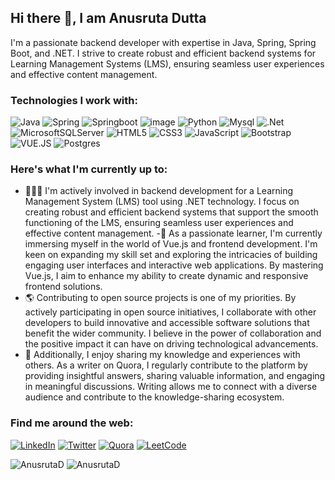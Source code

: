 ## Hi there 👋, I am Anusruta Dutta
I'm a passionate backend developer with expertise in Java, Spring, Spring Boot, and .NET. I strive to create robust and efficient backend systems for Learning Management Systems (LMS), ensuring seamless user experiences and effective content management.

### Technologies I work with:

![Java](https://img.shields.io/badge/Java-ED8B00?style=for-the-badge&logo=java&logoColor=white)
![Spring](https://img.shields.io/badge/Spring-6DB33F?style=for-the-badge&logo=spring&logoColor=white)
![Springboot](https://img.shields.io/badge/Spring_Boot-F2F4F9?style=for-the-badge&logo=spring-boot)
![image](https://img.shields.io/badge/Docker-2CA5E0?style=for-the-badge&logo=docker&logoColor=white)
![Python](https://img.shields.io/badge/Python-FFD43B?style=for-the-badge&logo=python&logoColor=blue)
![Mysql](https://img.shields.io/badge/MySQL-005C84?style=for-the-badge&logo=mysql&logoColor=white)
![.Net](https://img.shields.io/badge/.NET-5C2D91?style=for-the-badge&logo=.net&logoColor=white)
![MicrosoftSQLServer](https://img.shields.io/badge/Microsoft%20SQL%20Server-CC2927?style=for-the-badge&logo=microsoft%20sql%20server&logoColor=white)
![HTML5](https://img.shields.io/badge/html5-%23E34F26.svg?style=for-the-badge&logo=html5&logoColor=white)
![CSS3](https://img.shields.io/badge/css3-%231572B6.svg?style=for-the-badge&logo=css3&logoColor=white)
![JavaScript](https://img.shields.io/badge/javascript-%23323330.svg?style=for-the-badge&logo=javascript&logoColor=%23F7DF1E)
![Bootstrap](https://img.shields.io/badge/bootstrap-%23563D7C.svg?style=for-the-badge&logo=bootstrap&logoColor=white)
![VUE.JS](https://img.shields.io/badge/Vue.js-35495E?style=for-the-badge&logo=vuedotjs&logoColor=4FC08D)
![Postgres](https://img.shields.io/badge/postgres-%23316192.svg?style=for-the-badge&logo=postgresql&logoColor=white)

### Here's what I'm currently up to:

- 🧑🏻‍💻 I'm actively involved in backend development for a Learning Management System (LMS) tool using .NET technology. I focus on creating robust and efficient backend systems that support the smooth functioning of the LMS, ensuring seamless user experiences and effective content management.
-🦿 As a passionate learner, I'm currently immersing myself in the world of Vue.js and frontend development. I'm keen on expanding my skill set and exploring the intricacies of building engaging user interfaces and interactive web applications. By mastering Vue.js, I aim to enhance my ability to create dynamic and responsive frontend solutions.
- 🌎 Contributing to open source projects is one of my priorities. By actively participating in open source initiatives, I collaborate with other developers to build innovative and accessible software solutions that benefit the wider community. I believe in the power of collaboration and the positive impact it can have on driving technological advancements.
- 📝 Additionally, I enjoy sharing my knowledge and experiences with others. As a writer on Quora, I regularly contribute to the platform by providing insightful answers, sharing valuable information, and engaging in meaningful discussions. Writing allows me to connect with a diverse audience and contribute to the knowledge-sharing ecosystem.

### Find me around the web:

[![LinkedIn](https://img.shields.io/badge/LinkedIn-0077B5?style=for-the-badge&logo=linkedin&logoColor=white)](https://www.linkedin.com/in/anusruta-dutta/)
[![Twitter](https://img.shields.io/badge/Twitter-1DA1F2?style=for-the-badge&logo=twitter&logoColor=white)](https://twitter.com/Anusruta)
[![Quora](https://img.shields.io/badge/Quora-%23B92B27.svg?style=for-the-badge&logo=Quora&logoColor=white)](https://www.quora.com/profile/ANUSRUTA-DUTTA/)
[![LeetCode](https://img.shields.io/badge/LeetCode-000000?style=for-the-badge&logo=LeetCode&logoColor=%23d16c06)](https://leetcode.com/anusruta_dutta/)

<img src="https://komarev.com/ghpvc/?username=AnusrutaD&color=green" alt="AnusrutaD" />
<img src="https://github-readme-stats.vercel.app/api?username=AnusrutaD&show_icons=true&count_private=true&include_all_commits=true&hide=issues,contribs" alt="AnusrutaD" />



